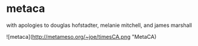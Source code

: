 metaca
======

with apologies to douglas hofstadter, melanie mitchell, and james marshall

![metaca](http://metameso.org/~joe/timesCA.png "MetaCA)
